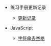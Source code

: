 * 练习手册更新记录

  - [更新记录](练习手册/更新记录.md)

* JavaScript

  - [字符串去空格](练习手册/大前端/JavaScript/字符串处理/字符串去空格.md)

